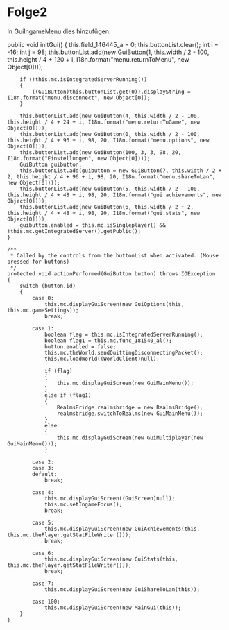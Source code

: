 # Folge2

In GuiIngameMenu dies hinzufügen: 

public void initGui()
    {
        this.field_146445_a = 0;
        this.buttonList.clear();
        int i = -16;
        int j = 98;
        this.buttonList.add(new GuiButton(1, this.width / 2 - 100, this.height / 4 + 120 + i, I18n.format("menu.returnToMenu", new Object[0])));

        if (!this.mc.isIntegratedServerRunning())
        {
            ((GuiButton)this.buttonList.get(0)).displayString = I18n.format("menu.disconnect", new Object[0]);
        }

        this.buttonList.add(new GuiButton(4, this.width / 2 - 100, this.height / 4 + 24 + i, I18n.format("menu.returnToGame", new Object[0])));
        this.buttonList.add(new GuiButton(0, this.width / 2 - 100, this.height / 4 + 96 + i, 98, 20, I18n.format("menu.options", new Object[0])));
        this.buttonList.add(new GuiButton(100, 3, 3, 98, 20, I18n.format("Einstellungen", new Object[0])));
        GuiButton guibutton;
        this.buttonList.add(guibutton = new GuiButton(7, this.width / 2 + 2, this.height / 4 + 96 + i, 98, 20, I18n.format("menu.shareToLan", new Object[0])));
        this.buttonList.add(new GuiButton(5, this.width / 2 - 100, this.height / 4 + 48 + i, 98, 20, I18n.format("gui.achievements", new Object[0])));
        this.buttonList.add(new GuiButton(6, this.width / 2 + 2, this.height / 4 + 48 + i, 98, 20, I18n.format("gui.stats", new Object[0])));
        guibutton.enabled = this.mc.isSingleplayer() && !this.mc.getIntegratedServer().getPublic();
    }

    /**
     * Called by the controls from the buttonList when activated. (Mouse pressed for buttons)
     */
    protected void actionPerformed(GuiButton button) throws IOException
    {
        switch (button.id)
        {
            case 0:
                this.mc.displayGuiScreen(new GuiOptions(this, this.mc.gameSettings));
                break;

            case 1:
                boolean flag = this.mc.isIntegratedServerRunning();
                boolean flag1 = this.mc.func_181540_al();
                button.enabled = false;
                this.mc.theWorld.sendQuittingDisconnectingPacket();
                this.mc.loadWorld((WorldClient)null);

                if (flag)
                {
                    this.mc.displayGuiScreen(new GuiMainMenu());
                }
                else if (flag1)
                {
                    RealmsBridge realmsbridge = new RealmsBridge();
                    realmsbridge.switchToRealms(new GuiMainMenu());
                }
                else
                {
                    this.mc.displayGuiScreen(new GuiMultiplayer(new GuiMainMenu()));
                }

            case 2:
            case 3:
            default:
                break;

            case 4:
                this.mc.displayGuiScreen((GuiScreen)null);
                this.mc.setIngameFocus();
                break;

            case 5:
                this.mc.displayGuiScreen(new GuiAchievements(this, this.mc.thePlayer.getStatFileWriter()));
                break;

            case 6:
                this.mc.displayGuiScreen(new GuiStats(this, this.mc.thePlayer.getStatFileWriter()));
                break;

            case 7:
                this.mc.displayGuiScreen(new GuiShareToLan(this));

            case 100:
                this.mc.displayGuiScreen(new MainGui(this));
        }
    }
